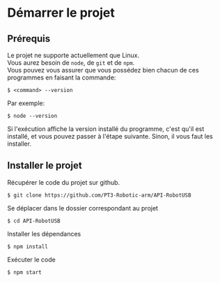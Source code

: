 # Démarrer  le projet
## Prérequis
Le projet ne supporte actuellement que Linux.  
Vous aurez besoin de `node`, de `git` et de `npm`.  
Vous pouvez vous assurer que vous possédez bien chacun de ces programmes en faisant la commande:

    $ <command> --version

Par exemple:

    $ node --version

Si l'exécution affiche la version installé du programme, c'est qu'il est installé, et vous pouvez passer à l'étape suivante. 
Sinon, il vous faut les installer.

## Installer le projet
Récupérer le code du projet sur github.

    $ git clone https://github.com/PT3-Robotic-arm/API-RobotUSB

Se déplacer dans le dossier correspondant au projet

    $ cd API-RobotUSB

Installer les dépendances

    $ npm install

Exécuter le code

    $ npm start
